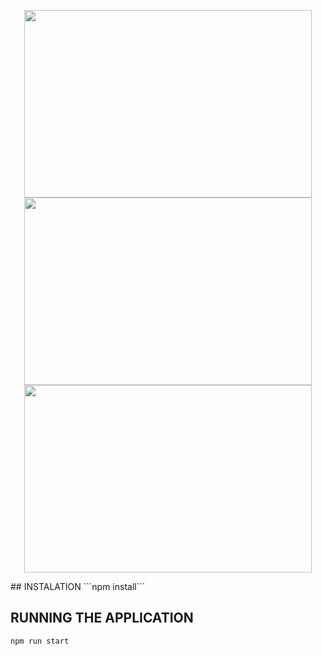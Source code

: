 <p align="center">
<img width="460" height="300" src="https://i.imgur.com/lm6kYkE.png">
<img width="460" height="300" src="https://i.imgur.com/SvASy0d.png">
<img width="460" height="300" src="https://i.imgur.com/L1NCQ9l.jpg">
</p>
## INSTALATION
```npm install```

## RUNNING THE APPLICATION
```npm run start```
